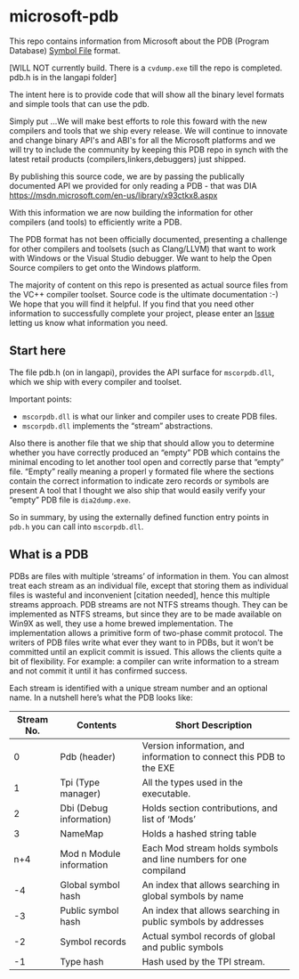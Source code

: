# microsoft-pdb

This repo contains information from Microsoft about the PDB (Program Database)
[Symbol File](https://msdn.microsoft.com/en-us/library/windows/desktop/aa363368(v=vs.85).aspx)
format.

[WILL NOT currently build. There is a ```cvdump.exe``` till the repo is
completed.  pdb.h is in the langapi folder]

The intent here is to provide code that will show all the binary level formats
and simple tools that can use the pdb.

Simply put ...We will make best efforts to role this foward with the new
compilers and tools that we ship every release. We will continue to innovate
and change binary API's and ABI's for all the Microsoft platforms and we will
try to include the community by keeping this PDB repo in synch with the latest
retail products (compilers,linkers,debuggers) just shipped.

By publishing this source code, we are by passing the publically documented
API we provided for only reading a PDB - that was DIA
https://msdn.microsoft.com/en-us/library/x93ctkx8.aspx

With this information we are now building the information for other compilers
(and tools) to efficiently write a PDB.

The PDB format has not been officially documented, presenting a challenge for
other compilers and toolsets (such as Clang/LLVM) that want to work with
Windows or the Visual Studio debugger. We want to help the Open Source
compilers to get onto the Windows platform.

The majority of content on this repo is presented as actual source files from
the VC++ compiler toolset. Source code is the ultimate documentation :-) We
hope that you will find it helpful. If you find that you need other
information to successfully complete your project, please enter an
[Issue](https://github.com/microsoft/microsoft-pdb/issues) letting us know
what information you need.

## Start here

The file pdb.h (on in langapi), provides the API surface for
```mscorpdb.dll```,
which we ship with every compiler and toolset.

Important points:

- ```mscorpdb.dll``` is what our linker and compiler uses to create PDB files.
- ```mscorpdb.dll``` implements the “stream” abstractions.

Also there is another file that we ship that should allow you to determine
whether you have correctly produced an “empty” PDB which contains the minimal
encoding to let another tool open and correctly parse that “empty” file.
“Empty” really meaning a properl y formated file where the sections contain
the correct information to indicate zero records or symbols are present A tool
that I thought we also ship that would easily verify your “empty” PDB file is
```dia2dump.exe```.

So in summary, by using the externally defined function entry points in
```pdb.h``` you can call into ```mscorpdb.dll```.

## What is a PDB

PDBs are files with multiple ‘streams’ of information in them. You can almost
treat each stream as an individual file, except that storing them as
individual files is wasteful and inconvenient [citation needed], hence this
multiple streams approach. PDB streams are not NTFS streams though. They can
be implemented as NTFS streams, but since they are to be made available on
Win9X as well, they use a home brewed implementation. The implementation
allows a primitive form of two-phase commit protocol. The writers of PDB files
write what ever they want to in PDBs, but it won’t be committed until an
explicit commit is issued.  This allows the clients quite a bit of
flexibility. For example: a compiler can write information to a stream and not
commit it until it has confirmed success.

Each stream is identified with a unique stream number and an optional name. In
a nutshell here’s what the PDB looks like:

| Stream No.  | Contents                  | Short Description
|-------------|---------------------------|--------------------
| 0           | Pdb (header)              | Version information, and information to connect this PDB to the EXE
| 1           | Tpi (Type manager)        | All the types used in the executable.
| 2           | Dbi (Debug information)   | Holds section contributions, and list of ‘Mods’
| 3           | NameMap                   | Holds a hashed string table
| n+4         | Mod n Module information  | Each Mod stream holds symbols and line numbers for one compiland
| -4          | Global symbol hash        | An index that allows searching in global symbols by name
| -3          | Public symbol hash        | An index that allows searching in public symbols by addresses
| -2          | Symbol records            | Actual symbol records of global and public symbols
| -1          | Type hash                 | Hash used by the TPI stream.
